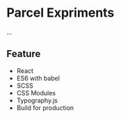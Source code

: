 # Parcel Expriments

...

## Feature

- React
- ES6 with babel
- SCSS
- CSS Modules
- Typography.js
- Build for production